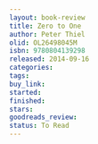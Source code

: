 ```yaml
---
layout: book-review
title: Zero to One
author: Peter Thiel
olid: OL26498045M
isbn: 9780804139298
released: 2014-09-16
categories: 
tags: 
buy_link: 
started: 
finished: 
stars: 
goodreads_review: 
status: To Read
---
```

